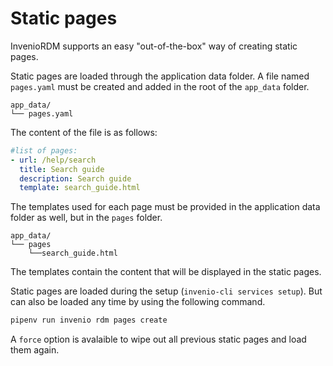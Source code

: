 # Static pages

InvenioRDM supports an easy "out-of-the-box" way of creating static pages.

Static pages are loaded through the application data folder. A file named `pages.yaml` must be created and added in the root of the `app_data` folder.

```
app_data/
└── pages.yaml
```

The content of the file is as follows:

```yaml
#list of pages:
- url: /help/search
  title: Search guide
  description: Search guide
  template: search_guide.html
```

The templates used for each page must be provided in the application data folder as well, but in the `pages` folder.

```
app_data/
└── pages
    └──search_guide.html
```

The templates contain the content that will be displayed in the static pages.

Static pages are loaded during the setup (`invenio-cli services setup`). But can also be loaded any time by using the following command.

```bash
pipenv run invenio rdm pages create
```

A `force` option is avalaible to wipe out all previous static pages and load them again.
